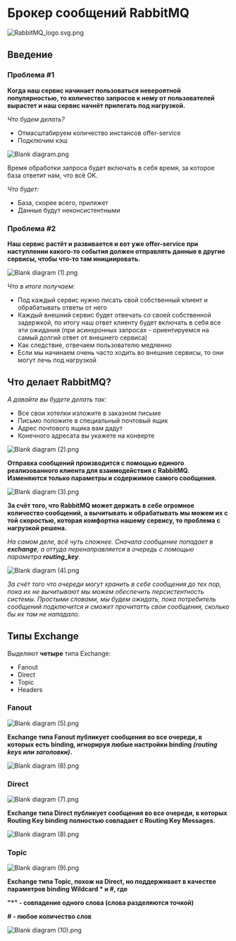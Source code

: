 # Брокер сообщений RabbitMQ

![RabbitMQ_logo.svg.png](photo%2FRabbitMQ_logo.svg.png)

## Введение

### Проблема #1

**Когда наш сервис начинает пользоваться невероятной популярностью, то количество запросов к нему от пользователей
вырастет и наш сервис начнёт прилегать под нагрузкой.**

_Что будем делать?_

+ Отмасштабируем количество инстансов offer-service
+ Подключим кэш

![Blank diagram.png](photo%2FBlank%20diagram.png)

Время обработки запроса будет включать в себя время, за которое база ответит нам, что всё OK.

_Что будет:_

+ База, скорее всего, приляжет
+ Данные будут неконсистентными

### Проблема #2

**Наш сервис растёт и развивается и вот уже offer-service при наступлении какого-то события должен отправлять данные
в другие сервисы, чтобы что-то там инициировать.**

![Blank diagram (1).png](photo%2FBlank%20diagram%20%281%29.png)

_Что в итоге получаем:_

+ Под каждый сервис нужно писать свой собственный клиент и обрабатывать ответы от него
+ Каждый внешний сервис будет отвечать со своей собственной задержкой, по итогу наш ответ клиенту будет включать
  в себя все эти ожидания (при асинхронных запросах - ориентируемся на самый долгий ответ от внешнего сервиса)
+ Как следствие, отвечаем пользователю медленно
+ Если мы начинаем очень часто ходить во внешние сервисы, то они могут лечь под нагрузкой

## Что делает RabbitMQ?

_А давайте вы будете делать так:_

+ Все свои хотелки изложите в заказном письме
+ Письмо положите в специальный почтовый ящик
+ Адрес почтового ящика вам дадут
+ Конечного адресата вы укажете на конверте

![Blank diagram (2).png](photo%2FBlank%20diagram%20%282%29.png)

**Отправка сообщений производится с помощью единого реализованного клиента для взаимодействия с RabbitMQ. Изменяются
только параметры и содержимое самого сообщения.**

![Blank diagram (3).png](photo%2FBlank%20diagram%20%283%29.png)

**За счёт того, что RabbitMQ может держать в себе огромное количество сообщений, а вычитывать и обрабатывать мы можем их
с той скоростью, которая комфортна нашему сервису, то проблема с нагрузкой решена.**

_На самом деле, всё чуть сложнее. Сначала сообщение попадает в **exchange**, а оттуда перенаправляется в очередь с
помощью
параметра **routing_key**._

![Blank diagram (4).png](photo%2FBlank%20diagram%20%284%29.png)

_За счёт того что очереди могут хранить в себе сообщения до тех пор, пока их не вычитывают мы можем обеспечить
персистентность системы. Простыми словами, мы будем ожидать, пока потребитель сообщений подключится и сможет прочитатть
свои сообщения, сколько бы их там не нападало._

## Типы Exchange

Выделяют **четыре** типа Exchange:

+ Fanout
+ Direct
+ Topic
+ Headers

### Fanout

![Blank diagram (5).png](photo%2FBlank%20diagram%20%285%29.png)

**Exchange типа Fanout публикует сообщения во все очереди, в которых есть binding, игнорируя любые настройки
binding _(routing keys
или заголовки)_.**

![Blank diagram (6).png](photo%2FBlank%20diagram%20%286%29.png)

### Direct

![Blank diagram (7).png](photo%2FBlank%20diagram%20%287%29.png)

**Exchange типа Direct публикует сообщения во все очереди, в которых Routing Key binding полностью совпадает с Routing
Key Messages.**

![Blank diagram (8).png](photo%2FBlank%20diagram%20%288%29.png)

### Topic

![Blank diagram (9).png](photo%2FBlank%20diagram%20%289%29.png)

**Exchange типа Topic, похож на Direct, но поддерживает в качестве параметров binding Wildcard * и #, где**

**"*" - совпадение одного слова (слова разделяются точкой)**

**# - любое количество слов**

![Blank diagram (10).png](photo%2FBlank%20diagram%20%2810%29.png)